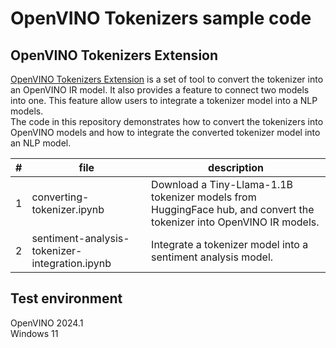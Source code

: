 # OpenVINO Tokenizers sample code

## OpenVINO Tokenizers Extension
[OpenVINO Tokenizers Extension](https://github.com/openvinotoolkit/openvino_tokenizers) is a set of tool to convert the tokenizer into an OpenVINO IR model. It also provides a feature to connect two models into one. This feature allow users to integrate a tokenizer model into a NLP models.  
The code in this repository demonstrates how to convert the tokenizers into OpenVINO models and how to integrate the converted tokenizer model into an NLP model.

|#|file|description|
|---|---|---|
|1|converting-tokenizer.ipynb|Download a Tiny-Llama-1.1B tokenizer models from HuggingFace hub, and convert the tokenizer into OpenVINO IR models.|
|2|sentiment-analysis-tokenizer-integration.ipynb|Integrate a tokenizer model into a sentiment analysis model.|

## Test environment
OpenVINO 2024.1  
Windows 11
